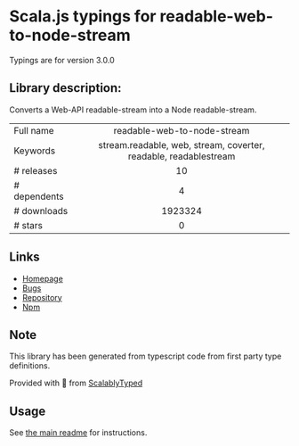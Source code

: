 
# Scala.js typings for readable-web-to-node-stream

Typings are for version 3.0.0

## Library description:
Converts a Web-API readable-stream into a Node readable-stream.

|                    |                 |
| ------------------ | :-------------: |
| Full name          | readable-web-to-node-stream |
| Keywords           | stream.readable, web, stream, coverter, readable, readablestream |
| # releases         | 10 |
| # dependents       | 4 |
| # downloads        | 1923324 |
| # stars            | 0 |

## Links
- [Homepage](https://github.com/Borewit/readable-web-to-node-stream#readme)
- [Bugs](https://github.com/Borewit/readable-web-to-node-stream/issues)
- [Repository](https://github.com/Borewit/readable-web-to-node-stream)
- [Npm](https://www.npmjs.com/package/readable-web-to-node-stream)
    


## Note
This library has been generated from typescript code from first party type definitions.

Provided with :purple_heart: from [ScalablyTyped](https://github.com/oyvindberg/ScalablyTyped)

## Usage
See [the main readme](../../readme.md) for instructions.


